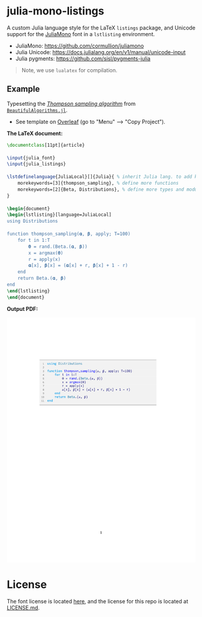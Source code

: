 # julia-mono-listings

A custom Julia language style for the LaTeX `listings` package, and Unicode support for the [JuliaMono](https://juliamono.netlify.app/) font in a `lstlisting` environment. 
- JuliaMono: https://github.com/cormullion/juliamono
- Julia Unicode: https://docs.julialang.org/en/v1/manual/unicode-input
- Julia pygments: https://github.com/sisl/pygments-julia

> Note, we use `lualatex` for compilation.

## Example

Typesetting the [*Thompson sampling algorithm*](https://github.com/mossr/BeautifulAlgorithms.jl/blob/master/src/thompson_sampling.jl) from [`BeautifulAlgorithms.jl`](https://github.com/mossr/BeautifulAlgorithms.jl).

- See template on [Overleaf](https://www.overleaf.com/read/qrpfvszrjjwf) (go to "Menu" ⟶ "Copy Project").

**The LaTeX document:**
```latex
\documentclass[11pt]{article}

\input{julia_font}
\input{julia_listings}

\lstdefinelanguage{JuliaLocal}[]{Julia}{ % inherit Julia lang. to add keywords
    morekeywords=[3]{thompson_sampling}, % define more functions
    morekeywords=[2]{Beta, Distributions}, % define more types and modules
}

\begin{document}
\begin{lstlisting}[language=JuliaLocal]
using Distributions

function thompson_sampling(𝛂, 𝛃, apply; T=100)
    for t in 1:T
        𝛉 = rand.(Beta.(𝛂, 𝛃))
        x = argmax(𝛉)
        r = apply(x)
        𝛂[x], 𝛃[x] = (𝛂[x] + r, 𝛃[x] + 1 - r)
    end
    return Beta.(𝛂, 𝛃)
end
\end{lstlisting}
\end{document}
```

**Output PDF:**

<kbd>
    <img src="./img/example.svg">
</kbd>


# License

The font license is located [here](https://github.com/cormullion/juliamono/blob/master/LICENSE), and the license for this repo is located at [LICENSE.md](./LICENSE.md).

